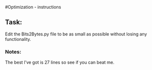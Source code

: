 #Optimization - instructions
## Task:
Edit the Bits2Bytes.py file to be as small as possible without losing any functionality.

### Notes:
The best I’ve got is 27 lines so see if you can beat me.
